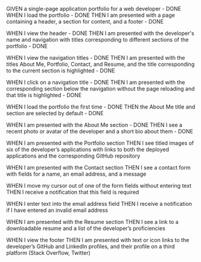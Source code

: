 GIVEN a single-page application portfolio for a web developer - DONE
WHEN I load the portfolio - DONE
THEN I am presented with a page containing a header, a section for content, and a footer - DONE

WHEN I view the header - DONE
THEN I am presented with the developer's name and navigation with titles corresponding to different sections of the portfolio - DONE

WHEN I view the navigation titles - DONE
THEN I am presented with the titles About Me, Portfolio, Contact, and Resume, and the title corresponding to the current section is highlighted - DONE

WHEN I click on a navigation title - DONE
THEN I am presented with the corresponding section below the navigation without the page reloading and that title is highlighted - DONE

WHEN I load the portfolio the first time - DONE
THEN the About Me title and section are selected by default - DONE
 
WHEN I am presented with the About Me section - DONE 
THEN I see a recent photo or avatar of the developer and a short bio about them - DONE
 
WHEN I am presented with the Portfolio section
THEN I see titled images of six of the developer’s applications with links to both the deployed applications and the 
corresponding GitHub repository

WHEN I am presented with the Contact section
THEN I see a contact form with fields for a name, an email address, and a message

WHEN I move my cursor out of one of the form fields without entering text
THEN I receive a notification that this field is required

WHEN I enter text into the email address field
THEN I receive a notification if I have entered an invalid email address

WHEN I am presented with the Resume section
THEN I see a link to a downloadable resume and a list of the developer’s proficiencies

WHEN I view the footer
THEN I am presented with text or icon links to the developer’s GitHub and LinkedIn profiles, and their profile on a third platform (Stack Overflow, Twitter) 